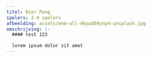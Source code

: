 ```yaml
---
titel: Bier Pong
spelers: 2-4 spelers
afbeelding: assets/mnm-all-46yad80ynp4-unsplash.jpg
omschrijving: |-
  #### test 123

  lorem ipsum dolor sit amet
---
```

